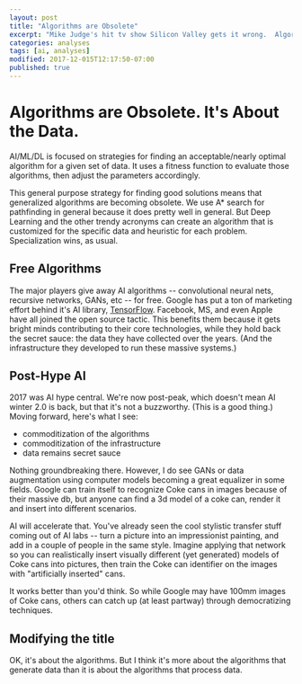 ```yaml
---
layout: post
title: "Algorithms are Obsolete"
excerpt: "Mike Judge's hit tv show Silicon Valley gets it wrong.  Algorithms are obsolete; it's about the data.."
categories: analyses
tags: [ai, analyses]
modified: 2017-12-015T12:17:50-07:00
published: true
---
```

# Algorithms are Obsolete. It's About the Data.
AI/ML/DL is focused on strategies for finding an acceptable/nearly optimal algorithm for a given set of data.  It uses a fitness function to evaluate those algorithms, then adjust the parameters accordingly.

This general purpose strategy for finding good solutions means that generalized algorithms are becoming obsolete.  We use A* search for pathfinding in general because it does pretty well in general.  But Deep Learning and the other trendy acronyms can create an algorithm that is customized for the specific data and heuristic for each problem.  Specialization wins, as usual.

## Free Algorithms 
The major players give away AI algorithms -- convolutional neural nets, recursive networks, GANs, etc -- for free.  Google has put a ton of marketing effort behind it's AI library, [TensorFlow](https://en.wikipedia.org/wiki/TensorFlow).  Facebook, MS, and even Apple have all joined the open source tactic.  This benefits them because it gets bright minds contributing to their core technologies, while they hold back the secret sauce: the data they have collected over the years.  (And the infrastructure they developed to run these massive systems.)

## Post-Hype AI 
2017 was AI hype central.  We're now post-peak, which doesn't mean AI winter 2.0 is back, but that it's not a buzzworthy.  (This is a good thing.)  Moving forward, here's what I see: 
* commoditization of the algorithms
* commoditization of the infrastructure
* data remains secret sauce

Nothing groundbreaking there.  However, I do see GANs or data augmentation using computer models becoming a great equalizer in some fields.  Google can train itself to recognize Coke cans in images because of their massive db, but anyone can find a 3d model of a coke can, render it and insert into different scenarios.

AI will accelerate that.  You've already seen the cool stylistic transfer stuff coming out of AI labs -- turn a picture into an impressionist painting, and add in a couple of people in the same style.  Imagine applying that network so you can realistically insert visually different (yet generated) models of Coke cans into pictures, then train the Coke can identifier on the images with "artificially inserted" cans.

It works better than you'd think.  So while Google may have 100mm images of Coke cans, others can catch up (at least partway) through democratizing techniques.

## Modifying the title 
OK, it's about the algorithms.  But I think it's more about the algorithms that generate data than it is about the algorithms that process data.